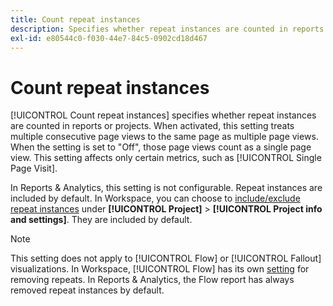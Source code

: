 ```yaml
---
title: Count repeat instances
description: Specifies whether repeat instances are counted in reports.
exl-id: e80544c0-f030-44e7-84c5-0902cd18d467
---
```

# Count repeat instances

[!UICONTROL Count repeat instances] specifies whether repeat instances are counted in reports or projects. When activated, this setting treats multiple consecutive page views to the same page as multiple page views. When the setting is set to "Off", those page views count as a single page view. This setting affects only certain metrics, such as [!UICONTROL Single Page Visit]. 

In Reports & Analytics, this setting is not configurable. Repeat instances are included by default.
In Workspace, you can choose to [include/exclude repeat instances](/help/analyze/analysis-workspace/build-workspace-project/freeform-overview.md) under **[!UICONTROL Project]** > **[!UICONTROL Project info and settings]**. They are included by default. 

>[!NOTE]
>This setting does not apply to [!UICONTROL Flow] or [!UICONTROL Fallout] visualizations. In Workspace, [!UICONTROL Flow] has its own [setting](/help/analyze/analysis-workspace/visualizations/c-flow/flow-settings.md) for removing repeats. In Reports & Analytics, the Flow report has always removed repeat instances by default.
